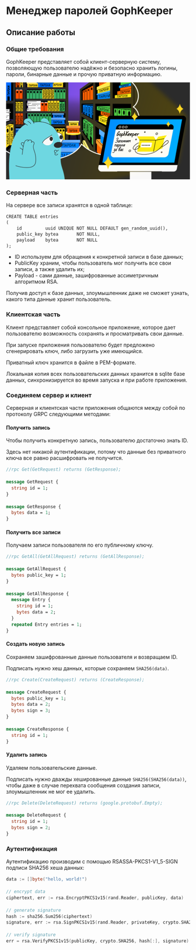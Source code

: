 # Менеджер паролей GophKeeper

## Описание работы

### Общие требования

GophKeeper представляет собой клиент-серверную систему,
позволяющую пользователю надёжно и безопасно хранить логины,
пароли, бинарные данные и прочую приватную информацию.

![](./gophkeeper.png)

### Серверная часть

На сервере все записи хранятся в одной таблице:

```postgresql
CREATE TABLE entries
(
    id         uuid UNIQUE NOT NULL DEFAULT gen_random_uuid(),
    public_key bytea       NOT NULL,
    payload    bytea       NOT NULL
);
```

- ID используем для обращения к конкретной записи в базе данных;
- PublicKey храним, чтобы пользователь мог получить все свои записи,
  а также удалить их;
- Payload - сами данные, зашифрованные ассиметричным алгоритмом RSA.

Получив доступ к базе данных, злоумышленник даже не сможет узнать,
какого типа данные хранит пользователь.

### Клиентская часть

Клиент представляет собой консольное приложение, которое дает пользователю
возможность сохранять и просматривать свои данные.

При запуске приложения пользователю будет предложено сгенерировать ключ,
либо загрузить уже имеющийся.

Приватный ключ хранится в файле в PEM-формате.

Локальная копия всех пользовательских данных хранится в sqlite базе данных,
синхронизируется во время запуска и при работе приложения.

### Соединяем сервер и клиент

Серверная и клиентская части приложения общаются между собой
по протоколу GRPC следующими методами:

#### Получить запись

Чтобы получить конкретную запись, пользователю достаточно знать ID.

Здесь нет никакой аутентификации, потому что данные без
приватного ключа все равно расшифровать не получится.

```protobuf
//rpc Get(GetRequest) returns (GetResponse);

message GetRequest {
  string id = 1;
}

message GetResponse {
  bytes data = 1;
}
```

#### Получить все записи

Получаем записи пользователя по его публичному ключу.

```protobuf
//rpc GetAll(GetAllRequest) returns (GetAllResponse);

message GetAllRequest {
  bytes public_key = 1;
}

message GetAllResponse {
  message Entry {
    string id = 1;
    bytes data = 2;
  }
  repeated Entry entries = 1;
}
```

#### Создать новую запись

Сохраняем зашифрованные данные пользователя и возвращаем ID.

Подписать нужно хеш данных, которые сохраняем ```SHA256(data)```.

```protobuf
//rpc Create(CreateRequest) returns (CreateResponse);

message CreateRequest {
  bytes public_key = 1;
  bytes data = 2;
  bytes sign = 3;
}

message CreateResponse {
  string id = 1;
}
```

#### Удалить запись

Удаляем пользовательские данные.

Подписать нужно дважды хешированные данные ```SHA256(SHA256(data))```,
чтобы даже в случае перехвата сообщения создания записи,
злоумышленник не мог ее удалить.

```protobuf
//rpc Delete(DeleteRequest) returns (google.protobuf.Empty);

message DeleteRequest {
  string id = 1;
  bytes sign = 2;
}
```

### Аутентификация

Аутентификацию производим с помощью RSASSA-PKCS1-V1_5-SIGN подписи SHA256 хеша данных:

```go
data := []byte("hello, world!")

// encrypt data
ciphertext, err := rsa.EncryptPKCS1v15(rand.Reader, publicKey, data)

// generate signature
hash := sha256.Sum256(ciphertext)
signature, err := rsa.SignPKCS1v15(rand.Reader, privateKey, crypto.SHA256, hash[:])

// verify signature
err = rsa.VerifyPKCS1v15(publicKey, crypto.SHA256, hash[:], signature)
```

